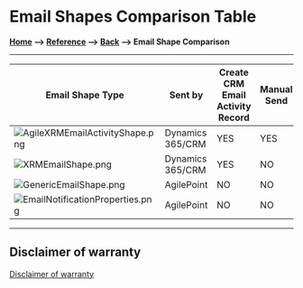 # Email Shapes Comparison Table

**[Home](/) --> [Reference](/ref) --> [Back](javascript:history.back()) --> Email Shape Comparison**

---

| **Email Shape Type** | **Sent by** | **Create CRM Email Activity Record** | **Manual Send** | **Automatic Send** | **Email Template Type** |
| -|-|-| -|-| -|
|![AgileXRMEmailActivityShape.png](../media/AgileXRMEmailActivityShape.png) | Dynamics 365/CRM | YES | YES | YES | AgilePoint |
|![XRMEmailShape.png](../media/XRMEmailShape.png) | Dynamics 365/CRM | YES | NO | YES | Dynamics 365/CRM |
|![GenericEmailShape.png](../media/GenericEmailShape.png) | AgilePoint | NO | NO | YES | AgilePoint |
|![EmailNotificationProperties.png](../media/EmailNotificationProperties.png) | AgilePoint | NO | NO | YES | AgilePoint |

---

## Disclaimer of warranty

[Disclaimer of warranty](../../guides/common/DisclaimerOfWarranty.md)
